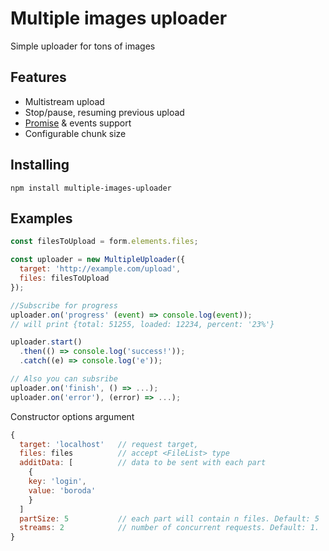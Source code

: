 # Multiple images uploader

Simple uploader for tons of images

## Features

- Multistream upload
- Stop/pause, resuming previous upload
- [Promise](https://developer.mozilla.org/en-US/docs/Web/JavaScript/Reference/Global_Objects/Promise) & events support
- Configurable chunk size 

## Installing

```
npm install multiple-images-uploader
```

## Examples


```js
const filesToUpload = form.elements.files;

const uploader = new MultipleUploader({
  target: 'http://example.com/upload',
  files: filesToUpload
});

//Subscribe for progress
uploader.on('progress' (event) => console.log(event));
// will print {total: 51255, loaded: 12234, percent: '23%'}

uploader.start()
  .then(() => console.log('success!'));
  .catch((e) => console.log('e'));

// Also you can subsribe 
uploader.on('finish', () => ...);
uploader.on('error'), (error) => ...);
```
Constructor options argument
```js
{
  target: 'localhost'   // request target,
  files: files          // accept <FileList> type
  additData: [          // data to be sent with each part
    {
    key: 'login',
    value: 'boroda'
    }
  ]
  partSize: 5           // each part will contain n files. Default: 5
  streams: 2            // number of concurrent requests. Default: 1.
}
```



